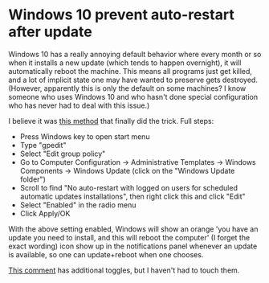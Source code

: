 # Windows 10 prevent auto-restart after update

Windows 10 has a really annoying default behavior where every month
or so when it installs a new update (which tends to happen overnight),
it will automatically reboot the machine.  This means all programs
just get killed, and a lot of implicit state one may have wanted
to preserve gets destroyed.  (However, apparently this is only
the default on some machines?  I know someone who uses Windows 10
and who hasn't done special configuration who has never had to deal
with this issue.)

I believe it was [this method](https://www.reddit.com/r/Windows10/comments/qtb1cr/ive_tried_everything_to_disable_automatic/hki9k0r/)
that finally did the trick. Full steps:

- Press Windows key to open start menu
- Type "gpedit"
- Select "Edit group policy"
- Go to Computer Configuration → Administrative Templates → Windows Components → Windows Update (click on the "Windows Update folder")
- Scroll to find "No auto-restart with logged on users for scheduled automatic updates installations", then right click this and click "Edit"
- Select "Enabled" in the radio menu
- Click Apply/OK

With the above setting enabled, Windows will show an orange
'you have an update you need to install, and this will reboot the computer'
(I forget the exact wording) icon show up in the notifications panel
whenever an update is available, so one can update+reboot when one chooses.

[This comment](https://www.reddit.com/r/Windows10/comments/qtb1cr/ive_tried_everything_to_disable_automatic/hkjb6iy/)
has additional toggles, but I haven't had to touch them.
